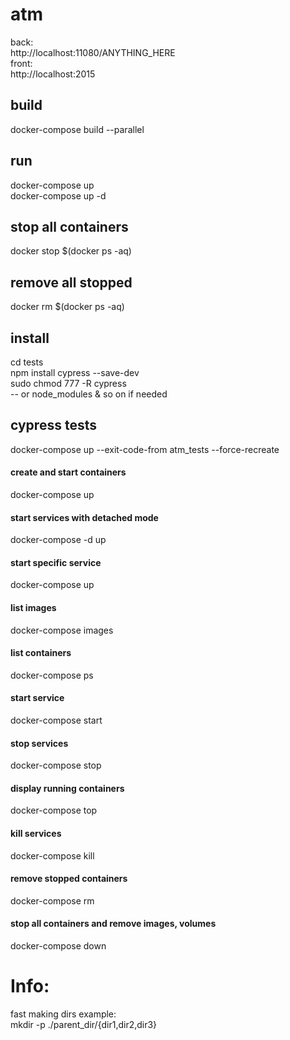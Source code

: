# atm  

back:  
http://localhost:11080/ANYTHING_HERE  
front:  
http://localhost:2015  

## build  
docker-compose build --parallel  

## run  
docker-compose up  
docker-compose up -d  

## stop all containers  
docker stop $(docker ps -aq)  

## remove all stopped  
docker rm $(docker ps -aq)  

## install  
cd tests  
npm install cypress --save-dev  
sudo chmod 777 -R cypress  
              -- or node_modules & so on if needed  

## cypress tests 
docker-compose up --exit-code-from atm_tests --force-recreate  


#### create and start containers 
docker-compose up  
#### start services with detached mode  
docker-compose -d up  
#### start specific service  
docker-compose up <service-name>  
#### list images  
docker-compose images  
#### list containers  
docker-compose ps  
#### start service  
docker-compose start  
#### stop services  
docker-compose stop  
#### display running containers  
docker-compose top  
#### kill services  
docker-compose kill  
#### remove stopped containers  
docker-compose rm  
#### stop all containers and remove images, volumes  
docker-compose down   

# Info:  
fast making dirs example:  
mkdir -p ./parent_dir/{dir1,dir2,dir3}
